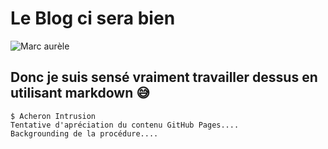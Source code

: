 # Le Blog ci sera bien
![Marc aurèle](https://github.com/MiltonJ23/skills-github-pages/assets/151161809/2041f84a-0398-4938-9e7c-087112d4a5d7)

## Donc je suis sensé vraiment travailler dessus en utilisant markdown 😅

```
$ Acheron Intrusion
Tentative d'apréciation du contenu GitHub Pages....
Backgrounding de la procédure....
```
